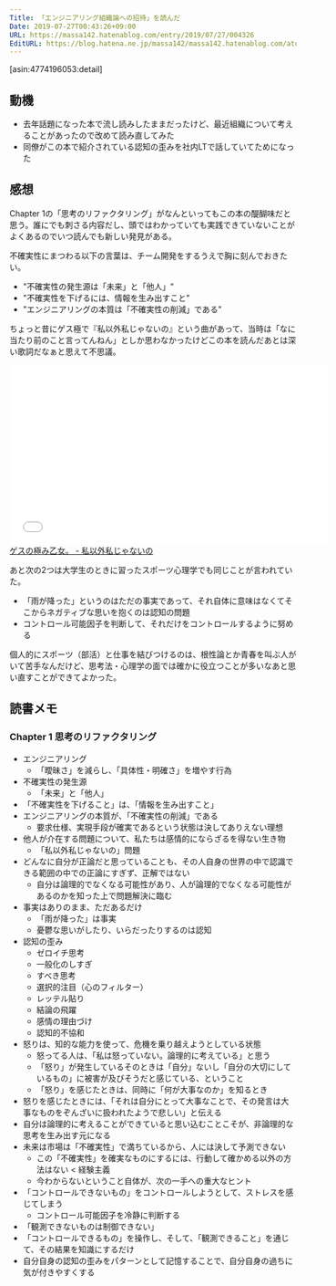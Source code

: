 ```yaml
---
Title: 「エンジニアリング組織論への招待」を読んだ
Date: 2019-07-27T00:43:26+09:00
URL: https://massa142.hatenablog.com/entry/2019/07/27/004326
EditURL: https://blog.hatena.ne.jp/massa142/massa142.hatenablog.com/atom/entry/26006613378253842
---
```


[asin:4774196053:detail]


## 動機

- 去年話題になった本で流し読みしたままだったけど、最近組織について考えることがあったので改めて読み直してみた
- 同僚がこの本で紹介されている認知の歪みを社内LTで話していてためになった

## 感想

Chapter 1の「思考のリファクタリング」がなんといってもこの本の醍醐味だと思う。誰にでも刺さる内容だし、頭ではわかっていても実践できていないことがよくあるのでいつ読んでも新しい発見がある。

不確実性にまつわる以下の言葉は、チーム開発をするうえで胸に刻んでおきたい。

* "不確実性の発生源は「未来」と「他人」" 
* "不確実性を下げるには、情報を生み出すこと"
* "エンジニアリングの本質は「不確実性の削減」である"

ちょっと昔にゲス極で『私以外私じゃないの』という曲があって、当時は「なに当たり前のこと言ってんねん」としか思わなかったけどこの本を読んだあとは深い歌詞だなぁと思えて不思議。

<iframe width="560" height="315" frameborder="0" allowfullscreen="" src="//www.youtube.com/embed/Ae6gQmhaMn4"></iframe><br><a href="https://youtube.com/watch?v=Ae6gQmhaMn4">ゲスの極み乙女。 - 私以外私じゃないの</a>

あと次の2つは大学生のときに習ったスポーツ心理学でも同じことが言われていた。

* 「雨が降った」というのはただの事実であって、それ自体に意味はなくてそこからネガティブな思いを抱くのは認知の問題
* コントロール可能因子を判断して、それだけをコントロールするように努める

個人的にスポーツ（部活）と仕事を結びつけるのは、根性論とか青春を叫ぶ人がいて苦手なんだけど、思考法・心理学の面では確かに役立つことが多いなあと思い直すことができてよかった。

## 読書メモ

### Chapter 1 思考のリファクタリング

* エンジニアリング
  * 「曖昧さ」を減らし、「具体性・明確さ」を増やす行為
* 不確実性の発生源
  * 「未来」と「他人」
* 「不確実性を下げること」は、「情報を生み出すこと」
* エンジニアリングの本質が、「不確実性の削減」である
  * 要求仕様、実現手段が確実であるという状態は決してありえない理想
* 他人が介在する問題について、私たちは感情的にならざるを得ない生き物
  * 「私以外私じゃないの」問題
* どんなに自分が正論だと思っていることも、その人自身の世界の中で認識できる範囲の中での正論にすぎず、正解ではない
  * 自分は論理的でなくなる可能性があり、人が論理的でなくなる可能性があるのかを知った上で問題解決に臨む
* 事実はありのまま、ただあるだけ
  * 「雨が降った」は事実
  * 憂鬱な思いがしたり、いらだったりするのは認知
* 認知の歪み
  * ゼロイチ思考
  * 一般化のしすぎ
  * すべき思考
  * 選択的注目（心のフィルター）
  * レッテル貼り
  * 結論の飛躍
  * 感情の理由づけ
  * 認知的不協和
* 怒りは、知的な能力を使って、危機を乗り越えようとしている状態
  * 怒ってる人は、「私は怒っていない。論理的に考えている」と思う
  * 「怒り」が発生しているそのときは「自分」ないし「自分の大切にしているもの」に被害が及びそうだと感じている、ということ
  * 「怒り」を感じたときは、同時に「何が大事なのか」を知るとき
* 怒りを感じたときには、「それは自分にとって大事なことで、その発言は大事なものをぞんざいに扱われたようで悲しい」と伝える
* 自分は論理的に考えることができていると思い込むことこそが、非論理的な思考を生み出す元になる
* 未来は市場は「不確実性」で満ちているから、人には決して予測できない
  * この「不確実性」を確実なものにするには、行動して確かめる以外の方法はない < 経験主義
  * 今わからないということ自体が、次の一手への重大なヒント
* 「コントロールできないもの」をコントロールしようとして、ストレスを感じてしまう
  * コントロール可能因子を冷静に判断する
* 「観測できないものは制御できない」
* 「コントロールできるもの」を操作し、そして、「観測できること」を通じて、その結果を知識にするだけ
* 自分自身の認知の歪みをパターンとして記憶することで、自分自身の過ちに気が付きやすくする
